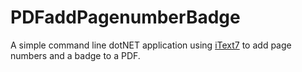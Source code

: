 # PDFaddPagenumberBadge

A simple command line dotNET application using [iText7](https://github.com/itext/itext7-dotnet) to add page numbers and a badge to a PDF.
